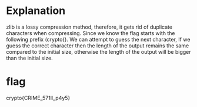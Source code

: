 # Explanation
zlib is a lossy compression method, therefore, it gets rid of duplicate characters when compressing. Since we know the flag starts with the following prefix (crypto{). We can attempt to guess the next character,
If we guess the correct character then the length of the output remains the same compared to the initial size, otherwise the length of the output will be bigger than the initial size.


# flag
crypto{CRIME_571ll_p4y5}